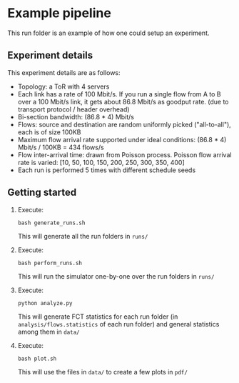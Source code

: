# Example pipeline

This run folder is an example of how one could setup an experiment.

## Experiment details

This experiment details are as follows:

* Topology: a ToR with 4 servers
* Each link has a rate of 100 Mbit/s. If you run a single flow from A to B over a 100 Mbit/s link, it gets about 86.8 Mbit/s as goodput rate. (due to transport protocol / header overhead)
* Bi-section bandwidth: (86.8 * 4) Mbit/s
* Flows: source and destination are random uniformly picked ("all-to-all"), each is of size 100KB
* Maximum flow arrival rate supported under ideal conditions: (86.8 * 4) Mbit/s / 100KB = 434 flows/s 
* Flow inter-arrival time: drawn from Poisson process. Poisson flow arrival rate is varied: [10, 50, 100, 150, 200, 250, 300, 350, 400]
* Each run is performed 5 times with different schedule seeds

## Getting started

1. Execute:
   ```
   bash generate_runs.sh
   ```
   This will generate all the run folders in `runs/`
   
2. Execute:
   ```
   bash perform_runs.sh
   ```
   This will run the simulator one-by-one over the run folders in `runs/`
   
3. Execute:
   ```
   python analyze.py
   ```
   This will generate FCT statistics for each run folder (in `analysis/flows.statistics` of each run folder) and general statistics among them in `data/`
   
3. Execute:
   ```
   bash plot.sh
   ```
   This will use the files in `data/` to create a few plots in `pdf/`
